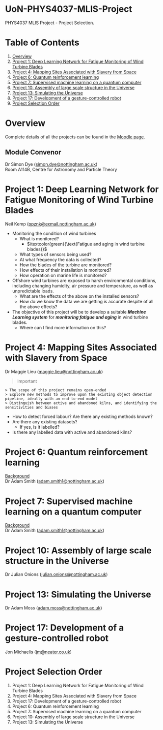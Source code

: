 # UoN-PHYS4037-MLIS-Project
PHYS4037 MLIS Project - Project Selection.

# Table of Contents
1. [Overview](#overview)
2. [Project 1: Deep Learning Network for Fatigue Monitoring of Wind Turbine Blades](#project-1-deep-learning-network-for-fatigue-monitoring-of-wind-turbine-blades)
4. [Project 4: Mapping Sites Associated with Slavery from Space](#project-4-mapping-sites-associated-with-slavery-from-space)
5. [Project 6: Quantum reinforcement learning](#project-6-quantum-reinforcement-learning)
6. [Project 7: Supervised machine learning on a quantum computer](#project-7-supervised-machine-learning-on-a-quantum-computer)
7. [Project 10: Assembly of large scale structure in the Universe](#project-10-assembly-of-large-scale-structure-in-the-universe)
8. [Project 13: Simulating the Universe](#project-13-simulating-the-universe)
9. [Project 17: Development of a gesture-controlled robot](#project-17-development-of-a-gesture-controlled-robot)
10. [Project Selection Order](#project-selection-order)

# Overview
Complete details of all the projects can be found in the [Moodle page](https://moodle.nottingham.ac.uk/course/view.php?id=123208).

## Module Convenor</br>
Dr Simon Dye (simon.dye@nottingham.ac.uk)</br>
Room A114B, Centre for Astronomy and Particle Theory

# Project 1: Deep Learning Network for Fatigue Monitoring of Wind Turbine Blades
Neil Kemp (ppznk@exmail.nottingham.ac.uk)

- Monitoring the condition of wind turbines
    - What is monitored?
        - $\textcolor{green}{\text{Fatigue and aging in wind turbine blades}}$
    - What types of sensors being used?
    - At what frequency the data is collected?
    - How the blades of the turbine are monitored?
    - How effects of their installation is monitored?
    - How operation on marine life is monitored?
- Offshore wind turbines are exposed to harsh environmental conditions, including changing humidity, air pressure and temperature, as well as unpredictable loads.
    - What are the effects of the above on the installed sensors?
    - How do we know the data we are getting is accurate despite of all the above effects?
- The objective of this project will be to develop a suitable **_Machine Learning system_** for **_monitoring fatigue and aging_** in wind turbine blades.
    - Where can I find more information on this?

# Project 4: Mapping Sites Associated with Slavery from Space
Dr Maggie Lieu (maggie.lieu@nottingham.ac.uk)

> Important

    > The scope of this project remains open-ended
    > Explore new methods to improve upon the existing object detection pipeline, ideally with an end-to-end model
    > Distinguish between active and abandoned kilns, and identifying the sensitivities and biases

- How to detect forced labour? Are there any existing methods known?
- Are there any existing datasets?
    - If yes, is it labelled?
- Is there any labelled data with active and abandoned kilns?

# Project 6: Quantum reinforcement learning
[Background](https://www.tensorflow.org/quantum/tutorials/quantum_reinforcement_learning)</br>
Dr Adam Smith (adam.smith1@nottingham.ac.uk)

# Project 7: Supervised machine learning on a quantum computer
[Background](https://www.tensorflow.org/quantum/tutorials/mnist)</br>
Dr Adam Smith (adam.smith1@nottingham.ac.uk)

# Project 10: Assembly of large scale structure in the Universe
Dr Julian Onions (julian.onions@nottingham.ac.uk)

# Project 13: Simulating the Universe
Dr Adam Moss (adam.moss@nottingham.ac.uk)

# Project 17: Development of a gesture-controlled robot
Jon Michaelis (jm@neater.co.uk)

# Project Selection Order
1. Project 1: Deep Learning Network for Fatigue Monitoring of Wind Turbine Blades
2. Project 4: Mapping Sites Associated with Slavery from Space
3. Project 17: Development of a gesture-controlled robot
4. Project 6: Quantum reinforcement learning
5. Project 7: Supervised machine learning on a quantum computer
6. Project 10: Assembly of large scale structure in the Universe
7. Project 13: Simulating the Universe
